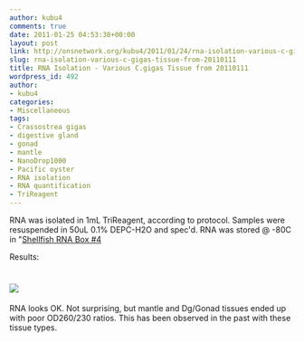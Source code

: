 ```yaml
---
author: kubu4
comments: true
date: 2011-01-25 04:53:38+00:00
layout: post
link: http://onsnetwork.org/kubu4/2011/01/24/rna-isolation-various-c-gigas-tissue-from-20110111/
slug: rna-isolation-various-c-gigas-tissue-from-20110111
title: RNA Isolation - Various C.gigas Tissue from 20110111
wordpress_id: 492
author:
- kubu4
categories:
- Miscellaneous
tags:
- Crassostrea gigas
- digestive gland
- gonad
- mantle
- NanoDrop1000
- Pacific oyster
- RNA isolation
- RNA quantification
- TriReagent
---
```


RNA was isolated in 1mL TriReagent, according to protocol. Samples were resuspended in 50uL 0.1% DEPC-H2O and spec'd. RNA was stored @ -80C in "[Shellfish RNA Box #4](https://spreadsheets0.google.com/ccc?hl=en&key=pwrSWt05L-jZMgZvrRwC8QA&hl=en#gid=3)

Results:



# ![](http://eagle.fish.washington.edu/Arabidopsis/RNA%20Spec%20Readings/20110124%20RNA.JPG)



RNA looks OK. Not surprising, but mantle and Dg/Gonad tissues ended up with poor OD260/230 ratios. This has been observed in the past with these tissue types.
